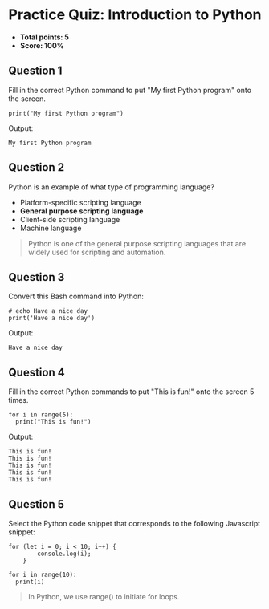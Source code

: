 # Practice Quiz: Introduction to Python
* **Total points: 5**
* **Score: 100%**

## Question 1

Fill in the correct Python command to put "My first Python program" onto the screen.

```
print("My first Python program")
```

Output:

```
My first Python program
```

## Question 2

Python is an example of what type of programming language?

* Platform-specific scripting language
* **General purpose scripting language**
* Client-side scripting language
* Machine language

> Python is one of the general purpose scripting languages that are widely used for scripting and automation.

## Question 3

Convert this Bash command into Python:
```
# echo Have a nice day
print('Have a nice day')
```

Output:

```
Have a nice day
```

## Question 4

Fill in the correct Python commands to put "This is fun!" onto the screen 5 times.

```
for i in range(5):
  print("This is fun!")
```

Output:

```
This is fun!
This is fun!
This is fun!
This is fun!
This is fun!
```

## Question 5

Select the Python code snippet that corresponds to the following Javascript snippet:

```
for (let i = 0; i < 10; i++) {
        console.log(i);
    }
```
```
for i in range(10):
  print(i)
```

> In Python, we use range() to initiate for loops.